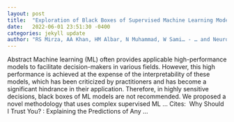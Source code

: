 ```yaml
---
layout: post
title:  "Exploration of Black Boxes of Supervised Machine Learning Models: A Demonstration on Development of Predictive Heart Risk Score"
date:   2022-06-01 23:51:30 -0400
categories: jekyll update
author: "RS Mirza, AA Khan, HM Albar, N Muhammad, W Sami… - … and Neuroscience: CIN, 2022"
---
```

Abstract Machine learning (ML) often provides applicable high-performance models to facilitate decision-makers in various fields. However, this high performance is achieved at the expense of the interpretability of these models, which has been criticized by practitioners and has become a significant hindrance in their application. Therefore, in highly sensitive decisions, black boxes of ML models are not recommended. We proposed a novel methodology that uses complex supervised ML … Cites: ‪  Why Should I Trust You? : Explaining the Predictions of Any …‬